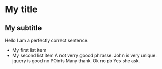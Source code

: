# My title
## My subtitle
Hello I am a perfectly correct sentence.
* My first list item
* My second list item
A not verry goood phrasse.
John is very unique. jquery is good no POints
Many thank.
Ok no pb
Yes she ask.
